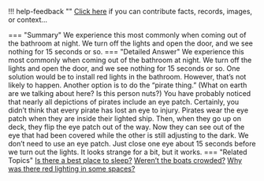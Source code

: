 !!! help-feedback ""
    <a href="/feedback/" data-feedback-link>Click here</a>
    if you can contribute facts, records, images, or context…

<a id="summary"></a>
=== "Summary"
    We experience this most commonly when coming out of the bathroom at night. We turn off the lights and open the door, and we see nothing for 15 seconds or so.
=== "Detailed Answer"
    We experience this most commonly when coming out of the bathroom at night. We turn off the lights and open the door, and we see nothing for 15 seconds or so. One solution would be to install red lights in the bathroom. However, that’s not likely to happen.
    Another option is to do the “pirate thing.” (What on earth are we talking about here? Is this person nuts?) You have probably noticed that nearly all depictions of pirates include an eye patch. Certainly, you didn’t think that every pirate has lost an eye to injury. Pirates wear the eye patch when they are inside their lighted ship. Then, when they go up on deck, they flip the eye patch out of the way. Now they can see out of the eye that had been covered while the other is still adjusting to the dark. We don’t need to use an eye patch. Just close one eye about 15 seconds before we turn out the lights. It looks strange for a bit, but it works.
=== "Related Topics"
    [Is there a best place to sleep?](is-there-a-best-place-to-sleep.md#summary)
    [Weren’t the boats crowded?](werent-the-boats-crowded.md#summary)
    [Why was there red lighting in some spaces?](why-was-there-red-lighting-in-some-spaces.md#summary)
